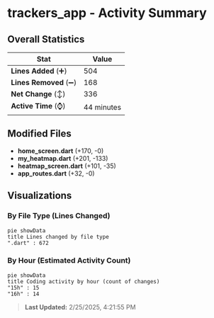 # trackers_app - Activity Summary 

## Overall Statistics

| Stat                   | Value                                                             |
| ---------------------- | ----------------------------------------------------------------- |
| **Lines Added** (➕)   | 504                                          |
| **Lines Removed** (➖) | 168                                        |
| **Net Change** (↕)    | 336                |
| **Active Time** (⌚)   | 44 minutes |


## Modified Files
- **home_screen.dart** (+170, -0)
- **my_heatmap.dart** (+201, -133)
- **heatmap_screen.dart** (+101, -35)
- **app_routes.dart** (+32, -0)

## Visualizations

### By File Type (Lines Changed)

```mermaid
pie showData
title Lines changed by file type
".dart" : 672
```

### By Hour (Estimated Activity Count)

```mermaid
pie showData
title Coding activity by hour (count of changes)
"15h" : 15
"16h" : 14
```


> **Last Updated:** 2/25/2025, 4:21:55 PM